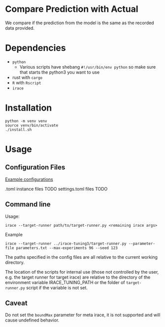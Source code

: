# Compare Prediction with Actual

We compare if the prediction from the model is the same as the recorded data provided.

# Dependencies
- `python`
  - Various scripts have shebang `#!/usr/bin/env python` so make sure that starts the python3 you want to use
- rust with `cargo`
- `R` with `Rscript`
- `irace`

# Installation

```
python -m venv venv
source venv/bin/activate
./install.sh
```

# Usage

## Configuration Files

[Example configurations](https://github.com/DE0CH/irace-tuning-configs)

.toml instance files TODO
settings.toml files TODO

## Command line

Usage:
```
irace --target-runner path/to/target-runner.py <remaining irace args>
```

Example
```
irace --target-runner ../irace-tuning3/target-runner.py --parameter-file parameters.txt --max-experiments 96 --seed 123
```

The paths specified in the config files are all relative to the current working directory.

The location of the scripts for internal use (those not controlled by the user, e.g. the target runner for target irace) are relative to the directory of the environment variable IRACE_TUNING_PATH or the folder of `target-runner.py` script if the variable is not set.

## Caveat

Do not set the `boundMax` parameter for meta irace, it is not supported and will cause undefined behavior.
